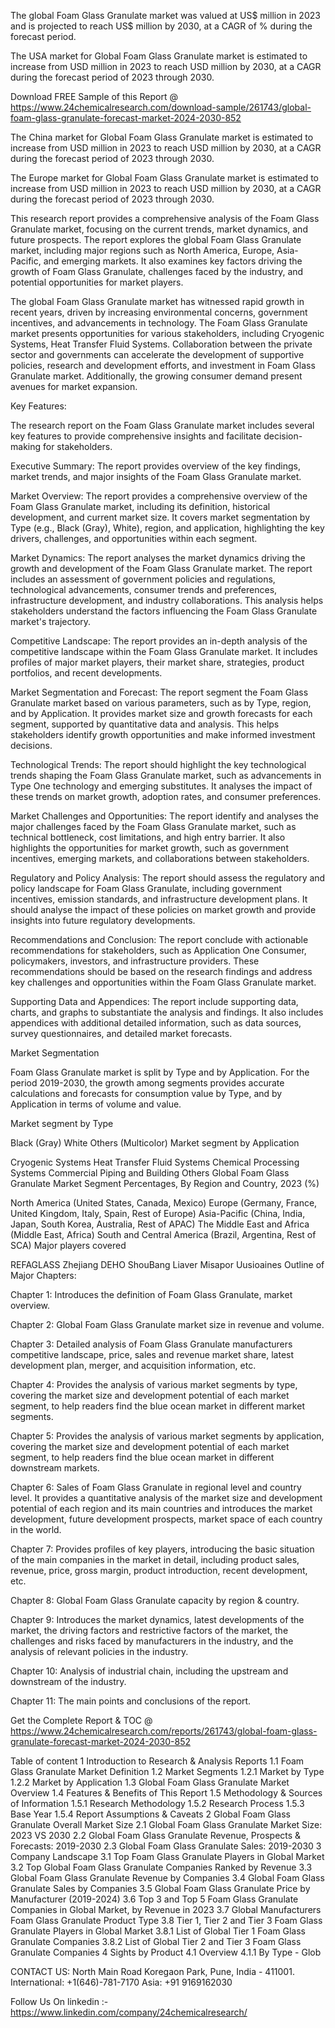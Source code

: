 The global Foam Glass Granulate market was valued at US$ million in 2023 and is projected to reach US$ million by 2030, at a CAGR of % during the forecast period.

The USA market for Global Foam Glass Granulate market is estimated to increase from USD million in 2023 to reach USD million by 2030, at a CAGR during the forecast period of 2023 through 2030.

Download FREE Sample of this Report @ https://www.24chemicalresearch.com/download-sample/261743/global-foam-glass-granulate-forecast-market-2024-2030-852

The China market for Global Foam Glass Granulate market is estimated to increase from USD million in 2023 to reach USD million by 2030, at a CAGR during the forecast period of 2023 through 2030.

The Europe market for Global Foam Glass Granulate market is estimated to increase from USD million in 2023 to reach USD million by 2030, at a CAGR during the forecast period of 2023 through 2030.

This research report provides a comprehensive analysis of the Foam Glass Granulate market, focusing on the current trends, market dynamics, and future prospects. The report explores the global Foam Glass Granulate market, including major regions such as North America, Europe, Asia-Pacific, and emerging markets. It also examines key factors driving the growth of Foam Glass Granulate, challenges faced by the industry, and potential opportunities for market players.

The global Foam Glass Granulate market has witnessed rapid growth in recent years, driven by increasing environmental concerns, government incentives, and advancements in technology. The Foam Glass Granulate market presents opportunities for various stakeholders, including Cryogenic Systems, Heat Transfer Fluid Systems. Collaboration between the private sector and governments can accelerate the development of supportive policies, research and development efforts, and investment in Foam Glass Granulate market. Additionally, the growing consumer demand present avenues for market expansion.

Key Features:

The research report on the Foam Glass Granulate market includes several key features to provide comprehensive insights and facilitate decision-making for stakeholders.

Executive Summary: The report provides overview of the key findings, market trends, and major insights of the Foam Glass Granulate market.

Market Overview: The report provides a comprehensive overview of the Foam Glass Granulate market, including its definition, historical development, and current market size. It covers market segmentation by Type (e.g., Black (Gray), White), region, and application, highlighting the key drivers, challenges, and opportunities within each segment.

Market Dynamics: The report analyses the market dynamics driving the growth and development of the Foam Glass Granulate market. The report includes an assessment of government policies and regulations, technological advancements, consumer trends and preferences, infrastructure development, and industry collaborations. This analysis helps stakeholders understand the factors influencing the Foam Glass Granulate market's trajectory.

Competitive Landscape: The report provides an in-depth analysis of the competitive landscape within the Foam Glass Granulate market. It includes profiles of major market players, their market share, strategies, product portfolios, and recent developments.

Market Segmentation and Forecast: The report segment the Foam Glass Granulate market based on various parameters, such as by Type, region, and by Application. It provides market size and growth forecasts for each segment, supported by quantitative data and analysis. This helps stakeholders identify growth opportunities and make informed investment decisions.

Technological Trends: The report should highlight the key technological trends shaping the Foam Glass Granulate market, such as advancements in Type One technology and emerging substitutes. It analyses the impact of these trends on market growth, adoption rates, and consumer preferences.

Market Challenges and Opportunities: The report identify and analyses the major challenges faced by the Foam Glass Granulate market, such as technical bottleneck, cost limitations, and high entry barrier. It also highlights the opportunities for market growth, such as government incentives, emerging markets, and collaborations between stakeholders.

Regulatory and Policy Analysis: The report should assess the regulatory and policy landscape for Foam Glass Granulate, including government incentives, emission standards, and infrastructure development plans. It should analyse the impact of these policies on market growth and provide insights into future regulatory developments.

Recommendations and Conclusion: The report conclude with actionable recommendations for stakeholders, such as Application One Consumer, policymakers, investors, and infrastructure providers. These recommendations should be based on the research findings and address key challenges and opportunities within the Foam Glass Granulate market.

Supporting Data and Appendices: The report include supporting data, charts, and graphs to substantiate the analysis and findings. It also includes appendices with additional detailed information, such as data sources, survey questionnaires, and detailed market forecasts.

Market Segmentation

Foam Glass Granulate market is split by Type and by Application. For the period 2019-2030, the growth among segments provides accurate calculations and forecasts for consumption value by Type, and by Application in terms of volume and value.

Market segment by Type

Black (Gray)
White
Others (Multicolor)
Market segment by Application

Cryogenic Systems
Heat Transfer Fluid Systems
Chemical Processing Systems
Commercial Piping and Building
Others
Global Foam Glass Granulate Market Segment Percentages, By Region and Country, 2023 (%)

North America (United States, Canada, Mexico)
Europe (Germany, France, United Kingdom, Italy, Spain, Rest of Europe)
Asia-Pacific (China, India, Japan, South Korea, Australia, Rest of APAC)
The Middle East and Africa (Middle East, Africa)
South and Central America (Brazil, Argentina, Rest of SCA)
Major players covered

REFAGLASS
Zhejiang DEHO
ShouBang
Liaver
Misapor
Uusioaines
Outline of Major Chapters:

Chapter 1: Introduces the definition of Foam Glass Granulate, market overview.

Chapter 2: Global Foam Glass Granulate market size in revenue and volume.

Chapter 3: Detailed analysis of Foam Glass Granulate manufacturers competitive landscape, price, sales and revenue market share, latest development plan, merger, and acquisition information, etc.

Chapter 4: Provides the analysis of various market segments by type, covering the market size and development potential of each market segment, to help readers find the blue ocean market in different market segments.

Chapter 5: Provides the analysis of various market segments by application, covering the market size and development potential of each market segment, to help readers find the blue ocean market in different downstream markets.

Chapter 6: Sales of Foam Glass Granulate in regional level and country level. It provides a quantitative analysis of the market size and development potential of each region and its main countries and introduces the market development, future development prospects, market space of each country in the world.

Chapter 7: Provides profiles of key players, introducing the basic situation of the main companies in the market in detail, including product sales, revenue, price, gross margin, product introduction, recent development, etc.

Chapter 8: Global Foam Glass Granulate capacity by region & country.

Chapter 9: Introduces the market dynamics, latest developments of the market, the driving factors and restrictive factors of the market, the challenges and risks faced by manufacturers in the industry, and the analysis of relevant policies in the industry.

Chapter 10: Analysis of industrial chain, including the upstream and downstream of the industry.

Chapter 11: The main points and conclusions of the report.

Get the Complete Report & TOC @ https://www.24chemicalresearch.com/reports/261743/global-foam-glass-granulate-forecast-market-2024-2030-852

Table of content
1 Introduction to Research & Analysis Reports
1.1 Foam Glass Granulate Market Definition
1.2 Market Segments
1.2.1 Market by Type
1.2.2 Market by Application
1.3 Global Foam Glass Granulate Market Overview
1.4 Features & Benefits of This Report
1.5 Methodology & Sources of Information
1.5.1 Research Methodology
1.5.2 Research Process
1.5.3 Base Year
1.5.4 Report Assumptions & Caveats
2 Global Foam Glass Granulate Overall Market Size
2.1 Global Foam Glass Granulate Market Size: 2023 VS 2030
2.2 Global Foam Glass Granulate Revenue, Prospects & Forecasts: 2019-2030
2.3 Global Foam Glass Granulate Sales: 2019-2030
3 Company Landscape
3.1 Top Foam Glass Granulate Players in Global Market
3.2 Top Global Foam Glass Granulate Companies Ranked by Revenue
3.3 Global Foam Glass Granulate Revenue by Companies
3.4 Global Foam Glass Granulate Sales by Companies
3.5 Global Foam Glass Granulate Price by Manufacturer (2019-2024)
3.6 Top 3 and Top 5 Foam Glass Granulate Companies in Global Market, by Revenue in 2023
3.7 Global Manufacturers Foam Glass Granulate Product Type
3.8 Tier 1, Tier 2 and Tier 3 Foam Glass Granulate Players in Global Market
3.8.1 List of Global Tier 1 Foam Glass Granulate Companies
3.8.2 List of Global Tier 2 and Tier 3 Foam Glass Granulate Companies
4 Sights by Product
4.1 Overview
4.1.1 By Type - Glob

CONTACT US:
North Main Road Koregaon Park, Pune, India - 411001.
International: +1(646)-781-7170
Asia: +91 9169162030

Follow Us On linkedin :- https://www.linkedin.com/company/24chemicalresearch/
